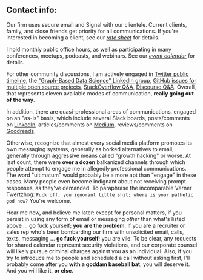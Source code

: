 
## Contact info:

Our firm uses secure email and Signal with our clientele.
Current clients, family, and close friends get priority for all communications.
If you're interested in becoming a client, see our [*rate sheet*](https://derwen.ai/flywheel#rates) for details.

I hold monthly public office hours, as well as participating in many conferences, meetups, podcasts, and webinars. See our [*event calendar*](https://derwen.ai/events) for details.

For other community discussions, I am actively engaged in 
[Twitter public timeline](https://twitter.com/pacoid),
the ["Graph-Based Data Science" LinkedIn group](https://www.linkedin.com/groups/6725785/),
[GitHub issues for multiple open source projects](https://github.com/ceteri),
[StackOverflow Q&A](https://stackoverflow.com/story/pacoid),
[Discourse Q&A](https://answers.knowledgegraph.tech/). Overall, that represents eleven available modes of communication, **really going out of the way**.

In addition, there are quasi-professional areas of communications, engaged on an "as-is" basis, which include several Slack boards, posts/comments on [LinkedIn](https://www.linkedin.com/in/ceteri/), articles/comments on [Medium](https://medium.com/@pacoid), reviews/comments on [Goodreads](https://www.goodreads.com/author/show/6544919.Paco_Nathan).

Otherwise, recognize that almost every social media platform promotes its own messaging systems, generally as borked alternatives to email, generally through aggressive means called "growth hacking" or worse.
At last count, there were **over a dozen** balkanized channels through which people attempt to engage me in allegedly professional communications.
The word "ultimatum" would probably be a more apt than "engage" in these cases. 
Many people even become indignant about not receiving prompt responses, as they've demanded.
To paraphrase the incomparable Verner Twertzhog: `Fuck off, you ignorant little shit; where is your pathetic god now?` You're welcome.

Hear me now, and believe me later: except for personal matters, if you persist in using any form of email or messaging *other* than what's listed above  ... go fuck yourself; **you are the problem**.
If you are a recruiter or sales rep who's been bombarding our firm with unsolicited email, calls, texts, messaging ... **go fuck yourself**; you are vile.
To be clear, any requests for shared calendar represent security violations, and our corporate counsel will likely pursue criminal charges against you as an individual.
Also, if you try to introduce me to people and scheduled a call without asking first, I'll probably come after you **with a goddam baseball bat**; you will deserve it. And you will like it, **or else**.

